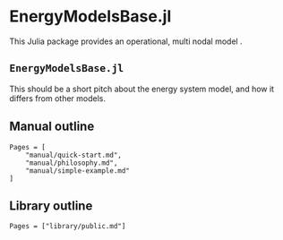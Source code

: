 # EnergyModelsBase.jl

This Julia package provides an operational, multi nodal model .


## `EnergyModelsBase.jl`

This should be a short pitch about the energy system model, and how it differs from other 
models.


## Manual outline
```@contents
Pages = [
    "manual/quick-start.md",
    "manual/philosophy.md",
    "manual/simple-example.md"
]
```

## Library outline
```@contents
Pages = ["library/public.md"]
```